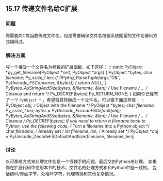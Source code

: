## 15.17 传递文件名给C扩展 ##
### 问题 ###
你需要向C库函数传递文件名，但是需要确保文件名根据系统期望的文件名编码方式编码过。
### 解决方案 ###
写一个接受一个文件名为参数的扩展函数，如下这样：
::
    static PyObject *py_get_filename(PyObject *self, PyObject *args) {
      PyObject *bytes;
      char *filename;
      Py_ssize_t len;
      if (!PyArg_ParseTuple(args,"O&", PyUnicode_FSConverter, &bytes)) {
        return NULL;
      }
      PyBytes_AsStringAndSize(bytes, &filename, &len);
      /* Use filename */
      ...
      /* Cleanup and return */
      Py_DECREF(bytes)
      Py_RETURN_NONE;
    }
如果你已经有了一个 ``PyObject *`` ，希望将其转换成一个文件名，可以像下面这样做：
::
    PyObject *obj;    /* Object with the filename */
    PyObject *bytes;
    char *filename;
    Py_ssize_t len;
    bytes = PyUnicode_EncodeFSDefault(obj);
    PyBytes_AsStringAndSize(bytes, &filename, &len);
    /* Use filename */
    ...
    /* Cleanup */
    Py_DECREF(bytes);
    If you need to return a filename back to Python, use the following code:
    /* Turn a filename into a Python object */
    char *filename;       /* Already set */
    int   filename_len;   /* Already set */
    PyObject *obj = PyUnicode_DecodeFSDefaultAndSize(filename, filename_len);
### 讨论 ###
以可移植方式来处理文件名是一个很棘手的问题，最后交由Python来处理。
如果你在扩展代码中使用本节的技术，文件名的处理方式和和Python中是一致的。
包括编码/界面字节，处理坏字符，代理转换和其他复杂情况。
